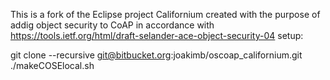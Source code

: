 
This is a fork of the Eclipse project Californium created with the purpose of addig object security to CoAP in accordance with https://tools.ietf.org/html/draft-selander-ace-object-security-04
setup:

git clone --recursive git@bitbucket.org:joakimb/oscoap_californium.git
./makeCOSElocal.sh

